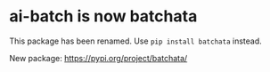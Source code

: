 # ai-batch is now batchata

This package has been renamed. Use `pip install batchata` instead.

New package: https://pypi.org/project/batchata/
